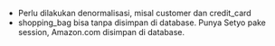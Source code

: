 - Perlu dilakukan denormalisasi, misal customer dan credit_card
 - shopping_bag bisa tanpa disimpan di database. Punya Setyo pake session, Amazon.com disimpan di database.